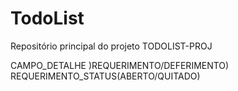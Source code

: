# TodoList
Repositório principal do projeto TODOLIST-PROJ

CAMPO_DETALHE )REQUERIMENTO/DEFERIMENTO)
REQUERIMENTO_STATUS(ABERTO/QUITADO)
